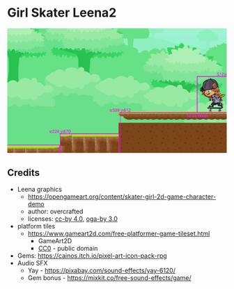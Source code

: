 # Girl Skater Leena2

![screenshot](docs/screenshot.gif)

## Credits

* Leena graphics
  * https://opengameart.org/content/skater-girl-2d-game-character-demo
  * author: overcrafted
  * licenses: [cc-by 4.0](https://creativecommons.org/licenses/by/4.0/), [oga-by 3.0](https://static.opengameart.org/OGA-BY-3.0.txt)
* platform tiles 
  * https://www.gameart2d.com/free-platformer-game-tileset.html
    * GameArt2D
    * [CC0](https://www.gameart2d.com/license.html) - public domain
* Gems: https://cainos.itch.io/pixel-art-icon-pack-rpg
* Audio SFX
  * Yay - https://pixabay.com/sound-effects/yay-6120/
  * Gem bonus - https://mixkit.co/free-sound-effects/game/